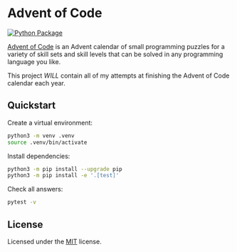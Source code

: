# Advent of Code

[![Python Package](https://github.com/rudisimo/advent-of-code/actions/workflows/build.yaml/badge.svg?branch=main)](https://github.com/rudisimo/advent-of-code/actions/workflows/build.yaml)

[Advent of Code](https://adventofcode.com/) is an Advent calendar of small programming puzzles for a variety of skill sets and skill levels that can be solved in any programming language you like.

This project *WILL* contain all of my attempts at finishing the Advent of Code calendar each year.

## Quickstart

Create a virtual environment:

```bash
python3 -m venv .venv
source .venv/bin/activate
```

Install dependencies:

```bash
python3 -m pip install --upgrade pip
python3 -m pip install -e '.[test]'
```

Check all answers:

```bash
pytest -v
```

## License

Licensed under the [MIT](LICENSE.txt) license.
